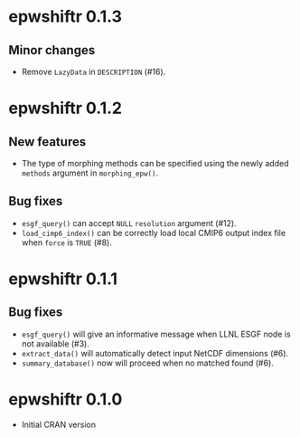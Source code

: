 # epwshiftr 0.1.3

## Minor changes

* Remove `LazyData` in `DESCRIPTION` (#16).

# epwshiftr 0.1.2

## New features

* The type of morphing methods can be specified using the newly added `methods`
  argument in `morphing_epw()`.

## Bug fixes

* `esgf_query()` can accept `NULL` `resolution` argument (#12).
* `load_cimp6_index()` can be correctly load local CMIP6 output index file when
  `force` is `TRUE` (#8).

# epwshiftr 0.1.1

## Bug fixes

* `esgf_query()` will give an informative message when LLNL ESGF node is not
  available (#3).
* `extract_data()` will automatically detect input NetCDF dimensions (#6).
* `summary_database()` now will proceed when no matched found (#6).

# epwshiftr 0.1.0

* Initial CRAN version

